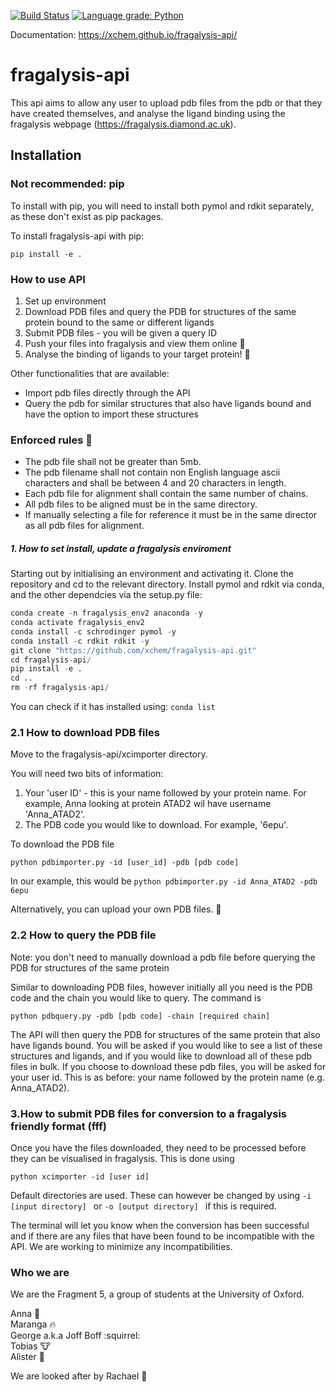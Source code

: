 [![Build Status](https://travis-ci.org/xchem/fragalysis-api.svg?branch=master)](https://travis-ci.org/xchem/fragalysis-api)
[![Language grade: Python](https://img.shields.io/lgtm/grade/python/g/xchem/fragalysis-api.svg?logo=lgtm&logoWidth=18)](https://lgtm.com/projects/g/xchem/fragalysis-api/context:python)

Documentation: https://xchem.github.io/fragalysis-api/

# fragalysis-api

This api aims to allow any user to upload pdb files from the pdb or that they have created themselves, and analyse the ligand binding using the fragalysis webpage (https://fragalysis.diamond.ac.uk).

## Installation

### Not recommended: pip
To install with pip, you will need to install both pymol and rdkit separately, as these don't exist as pip packages. 

To install fragalysis-api with pip:
```
pip install -e .
```

### How to use API

1. Set up environment
2. Download PDB files and query the PDB for structures of the same protein bound to the same or different ligands
3. Submit PDB files - you will be given a query ID 
4. Push your files into fragalysis and view them online :construction:
5. Analyse the binding of ligands to your target protein! :construction:

Other functionalities that are available:
- Import pdb files directly through the API
- Query the pdb for similar structures that also have ligands bound and have the option to import these structures


### Enforced rules :scroll:

* The pdb file shall not be greater than 5mb.
* The pdb filename shall not contain non English language ascii characters and shall be between 4 and 20 characters in length.
* Each pdb file for alignment shall contain the same number of chains.
* All pdb files to be aligned must be in the same directory.
* If manually selecting a file for reference it must be in the same director as all pdb files for alignment. 


##### 1. How to set install, update a fragalysis enviroment

Starting out by initialising an environment and activating it. Clone the repository and cd to the relevant directory. Install pymol and rdkit via conda, and the other dependcies via the setup.py file:
```python
conda create -n fragalysis_env2 anaconda -y
conda activate fragalysis_env2
conda install -c schrodinger pymol -y
conda install -c rdkit rdkit -y
git clone "https://github.com/xchem/fragalysis-api.git"
cd fragalysis-api/
pip install -e .
cd ..
rm -rf fragalysis-api/

```
You can check if it has installed using:    ```conda list```

### 2.1 How to download PDB files

Move to the fragalysis-api/xcimporter directory. 

You will need two bits of information:
1. Your 'user ID' - this is your name followed by your protein name. For example, Anna looking at protein ATAD2 wil have username 'Anna_ATAD2'.
2. The PDB code you would like to download. For example, '6epu'.

To download the PDB file 
```
python pdbimporter.py -id [user_id] -pdb [pdb code]
```
In our example, this would be 
```python pdbimporter.py -id Anna_ATAD2 -pdb 6epu```

Alternatively, you can upload your own PDB files. :construction:

### 2.2 How to query the PDB file

Note: you don't need to manually download a pdb file before querying the PDB for structures of the same protein

Similar to downloading PDB files, however initially all you need is the PDB code and the chain you would like to query. The command is 
```
python pdbquery.py -pdb [pdb code] -chain [required chain]
```
The API will then query the PDB for structures of the same protein that also have ligands bound. You will be asked if you would like to see a list of these structures and ligands, and if you would like to download all of these pdb files in bulk. If you choose to download these pdb files, you will be asked for your user id. This is as before: your name followed by the protein name (e.g. Anna_ATAD2).

### 3.How to submit PDB files for conversion to a fragalysis friendly format (fff)

Once you have the files downloaded, they need to be processed before they can be visualised in fragalysis. This is done using
```
python xcimporter -id [user id] 
```
Default directories are used. These can however be changed by using ```-i [input directory] ``` or   ```-o [output directory] ``` if this is required.

The terminal will let you know when the conversion has been successful and if there are any files that have been found to be incompatible with the API. We are working to minimize any incompatibilities.

### Who we are

We are the Fragment 5, a group of students at the University of Oxford.

Anna :whale:   
Maranga :fire:  
George a.k.a Joff Boff :squirrel:  
Tobias :cow:  
Alister :panda_face:  

We are looked after by Rachael :crown:




